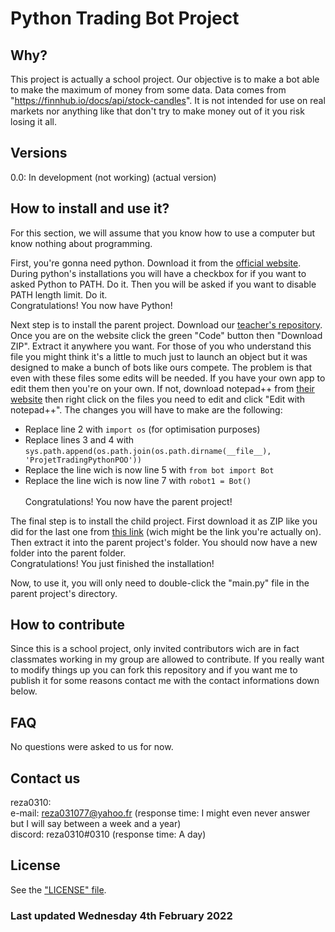 # Python Trading Bot Project

## Why?
This project is actually a school project. Our objective is to make a bot able to make the maximum of money from some data. Data comes from "https://finnhub.io/docs/api/stock-candles". It is not intended for use on real markets nor anything like that don't try to make money out of it you risk losing it all.

## Versions
0.0: In development (not working) (actual version)

## How to install and use it?
For this section, we will assume that you know how to use a computer but know nothing about programming. 

First, you're gonna need python. Download it from the [official website](https://www.python.org/downloads/). During python's installations you will have a checkbox for if you want to asked Python to PATH. Do it. Then you will be asked if you want to disable PATH length limit. Do it.<br>
Congratulations! You now have Python!

Next step is to install the parent project. Download our [teacher's repository](https://github.com/benjaminforest/beagleboys). Once you are on the website click the green "Code" button then "Download ZIP". Extract it anywhere you want. For those of you who understand this file you might think it's a little to much just to launch an object but it was designed to make a bunch of bots like ours compete. The problem is that even with these files some edits will be needed. If you have your own app to edit them then you're on your own. If not, download notepad++ from [their website](https://notepad-plus-plus.org/downloads/) then right click on the files you need to edit and click "Edit with notepad++". The changes you will have to make are the following:
- Replace line 2 with `import os` (for optimisation purposes)
- Replace lines 3 and 4 with `sys.path.append(os.path.join(os.path.dirname(__file__), 'ProjetTradingPythonPOO'))`
- Replace the line wich is now line 5 with `from bot import Bot`
- Replace the line wich is now line 7 with `robot1 = Bot()`<br><br>
Congratulations! You now have the parent project!

The final step is to install the child project. First download it as ZIP like you did for the last one from [this link](https://github.com/reza0310/ProjetTradingPythonPOO) (wich might be the link you're actually on). Then extract it into the parent project's folder. You should now have a new folder into the parent folder.<br>
Congratulations! You just finished the installation!

Now, to use it, you will only need to double-click the "main.py" file in the parent project's directory.

## How to contribute
Since this is a school project, only invited contributors wich are in fact classmates working in my group are allowed to contribute. If you really want to modify things up you can fork this repository and if you want me to publish it for some reasons contact me with the contact informations down below.

## FAQ
No questions were asked to us for now.

## Contact us
reza0310:<br>
  e-mail: reza031077@yahoo.fr (response time: I might even never answer but I will say between a week and a year)<br>
  discord: reza0310#0310 (response time: A day)

## License
See the ["LICENSE" file](https://github.com/reza0310/ProjetTradingPythonPOO/blob/main/LICENSE).

### Last updated Wednesday 4th February 2022
